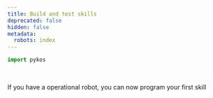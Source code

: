 ```yaml
---
title: Build and test skills
deprecated: false
hidden: false
metadata:
  robots: index
---
```

```python Python
import pykos
```

<br />

If you have a operational robot, you can now program your first skill

<br />

<TutorialTile emoji="🦉" slug="make-your-robot-wave" title="Make your Robot wave" />